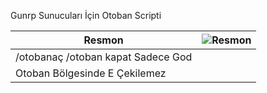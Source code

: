 Gunrp Sunucuları İçin Otoban Scripti

|Resmon  | ![Resmon](https://cdn.discordapp.com/attachments/1375827893040451715/1378031086763769917/image.png?ex=683b1ef5&is=6839cd75&hm=a1a796158cd035adcf4a04d5e1c0371373d4508c2cdf67098b93535345c72819) |
|--------------------------------------|--------------------------------------------------------------------------------------------------------------------------------------------------------------------|
| /otobanaç /otoban kapat Sadece God   |
| Otoban Bölgesinde E Çekilemez         |
